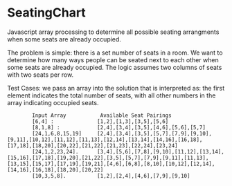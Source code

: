 # SeatingChart
Javascript array processing to determine all possible seating arrangments when some seats are already occupied.

The problem is simple:  there is a set number of seats in a room.  We want to determine how many ways people can 
be seated next to each other when some seats are already occupied.  The logic assumes two columns of seats with
two seats per row.

Test Cases: we pass an array into the solution that is interpreted as:  the first element indicates the total
            number of seats, with all other numbers in the array indicating occupied seats.
            
            Input Array           Available Seat Pairings
            [6,4] :              [1,2],[1,3],[3,5],[5,6]
            [8,1,8] :            [2,4],[3,4],[3,5],[4,6],[5,6],[5,7]
            [24,1,6,8,15,19]     [2,4],[3,4],[3,5],[5,7],[7,9],[9,10],[9,11],[10,12],[11,12],[11,13],[12,14],[13,14],[14,16],[16,18],[17,18],[18,20],[20,22],[21,22],[21,23],[22,24],[23,24]
            [24,1,2,23,24].      [3,4],[5,6],[7,8],[9,10],[11,12],[13,14],[15,16],[17,18],[19,20],[21,22],[3,5],[5,7],[7,9],[9,11],[11,13],[13,15],[15,17],[17,19],[19,21],[4,6],[6,8],[8,10],[10,12],[12,14],[14,16],[16,18],[18,20],[20,22]
            [10,3,5,8].          [1,2],[2,4],[4,6],[7,9],[9,10]
            
            
